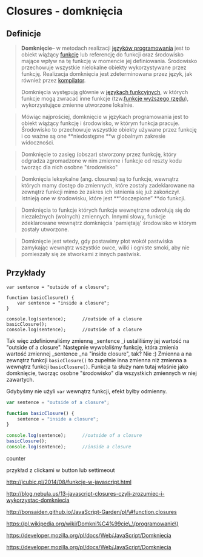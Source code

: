 # Closures - domknięcia

## Definicje

> **Domknięcie**– w metodach realizacji [języków programowania](https://pl.wikipedia.org/wiki/J%C4%99zyk_programowania) jest to obiekt wiążący [funkcję](https://pl.wikipedia.org/wiki/Funkcja) lub referencję do funkcji oraz środowisko mające wpływ na tę funkcję w momencie jej definiowania. Środowisko przechowuje wszystkie nielokalne obiekty wykorzystywane przez funkcję. Realizacja domknięcia jest zdeterminowana przez język, jak również przez [kompilator](https://pl.wikipedia.org/wiki/Kompilator).
>
> Domknięcia występują głównie w [językach funkcyjnych](https://pl.wikipedia.org/wiki/J%C4%99zyk_funkcyjny), w których funkcje mogą zwracać inne funkcje \(tzw.[funkcje wyższego rzędu](https://pl.wikipedia.org/wiki/Funkcja_wy%C5%BCszego_rz%C4%99du)\), wykorzystujące zmienne utworzone lokalnie.



> Mówiąc najprościej, domknięcie w językach programowania jest to obiekt wiążący funkcję i środowisko, w którym funkcja pracuje. Środowisko to przechowuje wszystkie obiekty używane przez funkcję i co ważne są one **niedostępne **w globalnym zakresie widoczności.



> Domknięcie to zasięg \(obszar\) stworzony przez funkcję, który odgradza zgromadzone w nim zmienne i funkcje od reszty kodu tworząc dla nich osobne "środowisko"



> Domknięcia leksykalne \(ang. closures\) są to funkcje, wewnątrz których mamy dostęp do zmiennych, które zostały zadeklarowane na zewnątrz funkcji mimo że zakres ich istnienia się już zakończył. Istnieją one w środowisku, które jest **“doczepione” **do funkcji.



> Domknięcia to funkcje których funkcje wewnętrzne odwołują się do niezależnych \(wolnych\) zmiennych. Innymi słowy, funkcje zdeklarowane wewnątrz domknięcia 'pamiętają' środowisko w którym zostały utworzone.



> Domknięcie jest wtedy, gdy postawimy płot wokół pastwiska zamykając wewnątrz wszystkie owce, wilki i ogniste smoki, aby nie pomieszały się ze stworkami z innych pastwisk.

## Przykłady

```
var sentence = "outside of a closure";

function basicClosure() {
    var sentence = "inside a closure";
}

console.log(sentence);      //outside of a closure
basicClosure();
console.log(sentence);      //outside of a closure
```

Tak więc zdefiniowaliśmy zmienną _sentence _i ustaliliśmy jej wartość na "outside of a closure". Następnie wywołaliśmy funkcję, która zmienia wartość zmiennej _sentence _na "inside closure", tak? Nie :\) Zmienna a na zewnątrz funkcji `basicClosure()` to zupełnie inna zmienna niż zmienna a wewnątrz funkcji `basicClosure()`. Funkcja ta służy nam tutaj właśnie jako domknięcie, tworząc osobne "środowisko" dla wszystkich zmiennych w niej zawartych.

Gdybyśmy nie użyli `var` wewnątrz funkcji, efekt byłby odmienny.

```js
var sentence = "outside of a closure";

function basicClosure() {
    sentence = "inside a closure";
}

console.log(sentence);      //outside of a closure
basicClosure();
console.log(sentence);      //inside a closure

```



counter

przykład z clickami w button  lub settimeout









http://jcubic.pl/2014/08/funkcje-w-javascript.html

http://blog.nebula.us/13-javascript-closures-czyli-zrozumiec-i-wykorzystac-domkniecia

http://bonsaiden.github.io/JavaScript-Garden/pl/\#function.closures

https://pl.wikipedia.org/wiki/Domkni%C4%99cie\_\(programowanie\)

https://developer.mozilla.org/pl/docs/Web/JavaScript/Domkniecia

https://developer.mozilla.org/pl/docs/Web/JavaScript/Domkniecia









